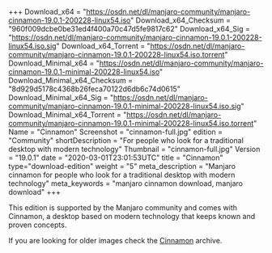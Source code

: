 +++
Download_x64 = "https://osdn.net/dl/manjaro-community/manjaro-cinnamon-19.0.1-200228-linux54.iso"
Download_x64_Checksum = "960f009dcbe0be31ed4f400a70c47d5fe9817c62"
Download_x64_Sig = "https://osdn.net/dl/manjaro-community/manjaro-cinnamon-19.0.1-200228-linux54.iso.sig"
Download_x64_Torrent = "https://osdn.net/dl/manjaro-community/manjaro-cinnamon-19.0.1-200228-linux54.iso.torrent"
Download_Minimal_x64 = "https://osdn.net/dl/manjaro-community/manjaro-cinnamon-19.0.1-minimal-200228-linux54.iso"
Download_Minimal_x64_Checksum = "8d929d5178c4368b26feca70122d6db6c74d0615"
Download_Minimal_x64_Sig = "https://osdn.net/dl/manjaro-community/manjaro-cinnamon-19.0.1-minimal-200228-linux54.iso.sig"
Download_Minimal_x64_Torrent = "https://osdn.net/dl/manjaro-community/manjaro-cinnamon-19.0.1-minimal-200228-linux54.iso.torrent"
Name = "Cinnamon"
Screenshot = "cinnamon-full.jpg"
edition = "Community"
shortDescription = "For people who look for a traditional desktop with modern technology"
Thumbnail = "cinnamon-full.jpg"
Version = "19.0.1"
date = "2020-03-01T23:01:53UTC"
title = "Cinnamon"
type="download-edition"
weight = "5"
meta_description = "Manjaro cinnamon for people who look for a traditional desktop with modern technology"
meta_keywords = "manjaro cinnamon download, manjaro download"
+++

This edition is supported by the Manjaro community and comes with Cinnamon, a desktop based on modern technology that keeps known and proven concepts.

If you are looking for older images check the [Cinnamon](https://osdn.net/projects/manjaro-archive/storage/cinnamon/) archive.

